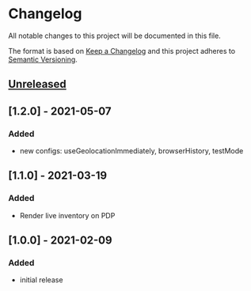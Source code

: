 # Changelog

All notable changes to this project will be documented in this file.

The format is based on [Keep a Changelog](http://keepachangelog.com/) and this project adheres to [Semantic Versioning](http://semver.org/).

## [Unreleased]

## [1.2.0] - 2021-05-07
### Added
- new configs: useGeolocationImmediately, browserHistory, testMode

## [1.1.0] - 2021-03-19
### Added
- Render live inventory on PDP

## [1.0.0] - 2021-02-09
### Added
- initial release

[Unreleased]: https://github.com/retail-red/shopware-6/compare/1.0.0...HEAD
